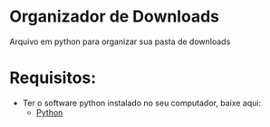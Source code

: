# Organizador de Downloads

Arquivo em python para organizar sua pasta de downloads

# Requisitos:

- Ter o software python instalado no seu computador, baixe aqui:
  - [Python](https://www.python.org/downloads/)
